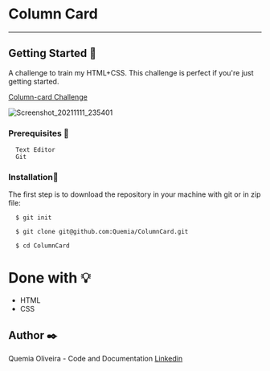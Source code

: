 # Column Card

--------------------------


## Getting Started :rocket:

A challenge to train my HTML+CSS. This challenge is perfect if you're just getting started. 

[Column-card Challenge](https://www.frontendmentor.io/challenges/3column-preview-card-component-pH92eAR2-)

![Screenshot_20211111_235401](https://user-images.githubusercontent.com/55935949/141402413-1545cfff-3c46-4b76-b8b2-fc66721e7ff2.png)

### Prerequisites :page_with_curl:

  ```
    Text Editor
    Git
  ```

### Installation:wrench:

The first step is to download the repository in your machine with git or in zip file:

  ```shell
    $ git init

    $ git clone git@github.com:Quemia/ColumnCard.git

    $ cd ColumnCard
```


# Done with :bulb:

  + HTML
  + CSS
      
  

## Author :black_nib:

Quemia Oliveira - Code and Documentation [Linkedin](https://www.linkedin.com/in/quemia-caroline-alves-de-oliveira-635042209/)

  
  
  
